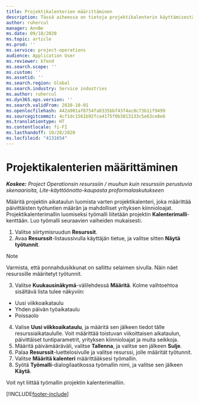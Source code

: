 ```yaml
---
title: Projektikalenterien määrittäminen
description: Tässä aiheessa on tietoja projektikalenterin käyttämisestä projektin aikataulun seuraamisessa.
author: ruhercul
manager: AnnBe
ms.date: 09/18/2020
ms.topic: article
ms.prod: ''
ms.service: project-operations
audience: Application User
ms.reviewer: kfend
ms.search.scope: ''
ms.custom: ''
ms.assetid: ''
ms.search.region: Global
ms.search.industry: Service industries
ms.author: ruhercul
ms.dyn365.ops.version: ''
ms.search.validFrom: 2020-10-01
ms.openlocfilehash: 442a901af8754fa0335bbf43f4ac8c73b11f9499
ms.sourcegitcommit: 4cf1dc1561b92fca4175f0b3813133c5e63ce8e6
ms.translationtype: HT
ms.contentlocale: fi-FI
ms.lasthandoff: 10/28/2020
ms.locfileid: "4131654"
---
```

# <a name="define-project-calendars"></a>Projektikalenterien määrittäminen

_**Koskee:** Project Operationsin resurssiin / muuhun kuin resurssiin perustuvia skenaarioita, Lite-käyttöönotto-kaupasta proformalaskutukseen_

Määritä projektin aikataulun luomista varten projektikalenteri, joka määrittää päivittäisten työtuntien määrän ja mahdolliset yrityksen kiinnioloajat. Projektikalenterimallin luomiseksi työmalli liitetään projektin **Kalenterimalli**-kenttään. Luo työmalli seuraavien vaiheiden mukaisesti.

1. Valitse siirtymisruudun **Resurssit**. 
2. Avaa **Resurssit**-listaussivulla käyttäjän tietue, ja valitse sitten **Näytä työtunnit**.

  > [!NOTE]
  > Varmista, että ponnahdusikkunat on sallittu selaimen sivulla. Näin näet resurssille määritetyt työtunnit.
  
3. Valitse **Kuukausinäkymä**-välilehdessä **Määritä**. Kolme vaihtoehtoa sisältävä lista tulee näkyviin: 

  - Uusi viikkoaikataulu
  - Yhden päivän työaikataulu
  - Poissaolo

4. Valise **Uusi viikkoaikataulu**, ja määritä sen jälkeen tiedot tälle resurssiaikataululle. Voit määrittää toistuvan viikoittaisen aikataulun, päivittäiset tuntiparametrit, yrityksen kiinnioloajat ja muita seikkoja.
5. Määritä päivämääräväli, valitse **Tallenna**, ja valitse sen jälkeen **Sulje**. 
6. Palaa **Resurssit**-luettelosivulle ja valitse resurssi, jolle määrität työtunnit. 
7. Valitse **Määritä kalenteri** määrittääksesi työmallin. 
8. Syötä **Työmalli**-dialogilaatikossa työmallin nimi, ja valitse sen jälkeen **Käytä**. 

Voit nyt liittää työmallin projektin kalenterimalliin.


[!INCLUDE[footer-include](../includes/footer-banner.md)]